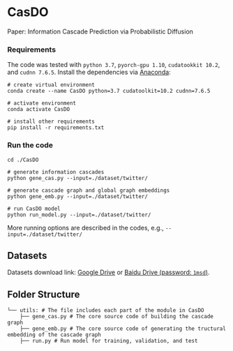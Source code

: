 # CasDO
Paper: Information Cascade Prediction via Probabilistic Diffusion
### Requirements
The code was tested with `python 3.7`, `pyorch-gpu 1.10`, `cudatookkit 10.2`, and `cudnn 7.6.5`. Install the dependencies via [Anaconda](https://www.anaconda.com/):

```shell
# create virtual environment
conda create --name CasDO python=3.7 cudatoolkit=10.2 cudnn=7.6.5

# activate environment
conda activate CasDO

# install other requirements
pip install -r requirements.txt
```
### Run the code
```shell
cd ./CasDO

# generate information cascades
python gene_cas.py --input=./dataset/twitter/

# generate cascade graph and global graph embeddings 
python gene_emb.py --input=./dataset/twitter/

# run CasDO model
python run_model.py --input=./dataset/twitter/
```
More running options are described in the codes, e.g., `--input=./dataset/twitter/`

## Datasets

Datasets download link: [Google Drive](https://drive.google.com/file/d/1o4KAZs19fl4Qa5LUtdnmNy57gHa15AF-/view?usp=sharing) or [Baidu Drive (password: `1msd`)](https://pan.baidu.com/s/1tWcEefxoRHj002F0s9BCTQ).

## Folder Structure

```CasDO
└── utils: # The file includes each part of the module in CasDO
    ├── gene_cas.py # The core source code of building the cascade graph
    ├── gene_emb.py # The core source code of generating the tructural embedding of the cascade graph
    ├── run.py # Run model for training, validation, and test
    
